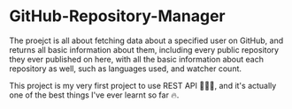 # GitHub-Repository-Manager

The proejct is all about fetching data about a specified user on GitHub, and returns all basic information about them, including every public repository they ever published on here, with all the basic information about each repository as well, such as languages used, and watcher count.

This project is my very first project to use REST API 👩🏻‍💻, and it's actually one of the best things I've ever learnt so far 🔥.
